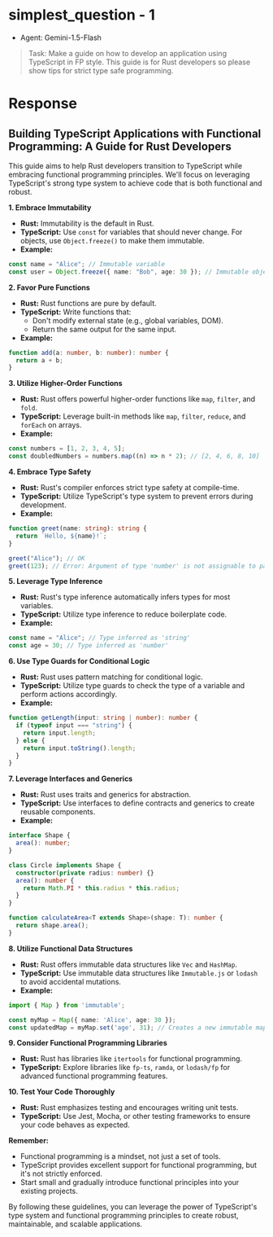 
# simplest_question - 1

- Agent: Gemini-1.5-Flash

> Task: Make a guide on how to develop an application using TypeScript in FP style. This guide is for Rust developers so please show tips for strict type safe programming.

# Response

## Building TypeScript Applications with Functional Programming: A Guide for Rust Developers

This guide aims to help Rust developers transition to TypeScript while embracing functional programming principles. We'll focus on leveraging TypeScript's strong type system to achieve code that is both functional and robust.

**1. Embrace Immutability**

* **Rust:** Immutability is the default in Rust.
* **TypeScript:** Use `const` for variables that should never change. For objects, use `Object.freeze()` to make them immutable.
* **Example:**

```typescript
const name = "Alice"; // Immutable variable
const user = Object.freeze({ name: "Bob", age: 30 }); // Immutable object
```

**2. Favor Pure Functions**

* **Rust:** Rust functions are pure by default.
* **TypeScript:** Write functions that:
    * Don't modify external state (e.g., global variables, DOM).
    * Return the same output for the same input.
* **Example:**

```typescript
function add(a: number, b: number): number {
  return a + b;
}
```

**3. Utilize Higher-Order Functions**

* **Rust:** Rust offers powerful higher-order functions like `map`, `filter`, and `fold`.
* **TypeScript:** Leverage built-in methods like `map`, `filter`, `reduce`, and `forEach` on arrays.
* **Example:**

```typescript
const numbers = [1, 2, 3, 4, 5];
const doubledNumbers = numbers.map((n) => n * 2); // [2, 4, 6, 8, 10]
```

**4. Embrace Type Safety**

* **Rust:** Rust's compiler enforces strict type safety at compile-time.
* **TypeScript:** Utilize TypeScript's type system to prevent errors during development.
* **Example:**

```typescript
function greet(name: string): string {
  return `Hello, ${name}!`;
}

greet("Alice"); // OK
greet(123); // Error: Argument of type 'number' is not assignable to parameter of type 'string'.
```

**5. Leverage Type Inference**

* **Rust:** Rust's type inference automatically infers types for most variables.
* **TypeScript:** Utilize type inference to reduce boilerplate code.
* **Example:**

```typescript
const name = "Alice"; // Type inferred as 'string'
const age = 30; // Type inferred as 'number'
```

**6. Use Type Guards for Conditional Logic**

* **Rust:** Rust uses pattern matching for conditional logic.
* **TypeScript:** Utilize type guards to check the type of a variable and perform actions accordingly.
* **Example:**

```typescript
function getLength(input: string | number): number {
  if (typeof input === "string") {
    return input.length;
  } else {
    return input.toString().length;
  }
}
```

**7. Leverage Interfaces and Generics**

* **Rust:** Rust uses traits and generics for abstraction.
* **TypeScript:** Use interfaces to define contracts and generics to create reusable components.
* **Example:**

```typescript
interface Shape {
  area(): number;
}

class Circle implements Shape {
  constructor(private radius: number) {}
  area(): number {
    return Math.PI * this.radius * this.radius;
  }
}

function calculateArea<T extends Shape>(shape: T): number {
  return shape.area();
}
```

**8. Utilize Functional Data Structures**

* **Rust:** Rust offers immutable data structures like `Vec` and `HashMap`.
* **TypeScript:** Use immutable data structures like `Immutable.js` or `lodash` to avoid accidental mutations.
* **Example:**

```typescript
import { Map } from 'immutable';

const myMap = Map({ name: 'Alice', age: 30 });
const updatedMap = myMap.set('age', 31); // Creates a new immutable map
```

**9. Consider Functional Programming Libraries**

* **Rust:** Rust has libraries like `itertools` for functional programming.
* **TypeScript:** Explore libraries like `fp-ts`, `ramda`, or `lodash/fp` for advanced functional programming features.

**10. Test Your Code Thoroughly**

* **Rust:** Rust emphasizes testing and encourages writing unit tests.
* **TypeScript:** Use Jest, Mocha, or other testing frameworks to ensure your code behaves as expected.

**Remember:**

* Functional programming is a mindset, not just a set of tools.
* TypeScript provides excellent support for functional programming, but it's not strictly enforced.
* Start small and gradually introduce functional principles into your existing projects.

By following these guidelines, you can leverage the power of TypeScript's type system and functional programming principles to create robust, maintainable, and scalable applications.
